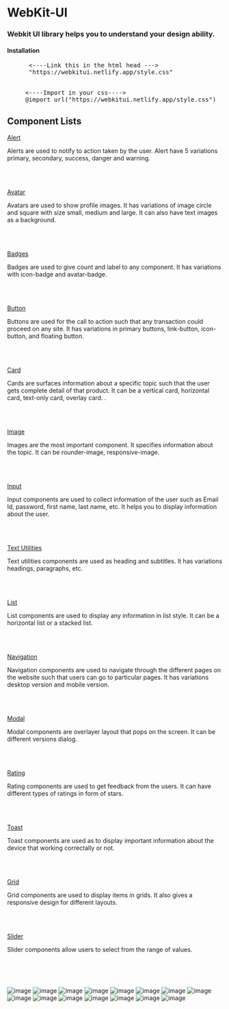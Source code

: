 # WebKit-UI
 
### Webkit UI library helps you to understand your design ability.

#### Installation

<pre>
      <----Link this in the html head --->
      "https://webkitui.netlify.app/style.css"

       
     <----Import in your css---->
     @import url("https://webkitui.netlify.app/style.css")
</pre>


## Component Lists

 <a href="https://webkit-ui.netlify.app/component/alert/alert"> Alert </a>

 <p>Alerts are used to notify to action taken by the user. Alert have 5 variations primary, secondary, success, danger and warning.</p>

<br>
<br> 

 <a href="https://webkit-ui.netlify.app/component/avatar/avatar.html"> Avatar </a>
<p>Avatars are used to show profile images. It has variations of image circle and square with size small, medium and large. It can also have text images as a background. </p>


<br>
<br> 

 <a href="https://webkit-ui.netlify.app/component/badges/badge.html"> Badges </a>
<p>Badges are used to give count and label to any component. It has variations with icon-badge and avatar-badge.</p>


<br>
<br> 

 <a href="https://webkit-ui.netlify.app/component/button/button"> Button  </a>
<p>Buttons are used for the call to action such that any transaction could proceed on any site.  It has variations in primary buttons, link-button, icon-button, and floating button.</p>

<br>
<br> 
 
 <a href="https://webkit-ui.netlify.app/component/cards/cards"> Card</a>
<p>Cards are surfaces information about a specific topic such that the user gets complete detail of that product. It can be a vertical card, horizontal card, text-only card, overlay card.
.</p>


<br>
<br> 

 <a href="https://webkit-ui.netlify.app/component/images-p0/image"> Image </a>
<p>Images are the most important component. It specifies information about the topic. It can be rounder-image, responsive-image.
</p>


<br>
<br> 
 
 <a href="https://webkit-ui.netlify.app/component/input/input">Input </a>
<p>Input components are used to collect information of the user such as Email Id, password, first name, last name, etc. It helps you to display information about the user.</p>


<br>
<br> 

 <a href="https://webkit-ui.netlify.app/component/text/text"> Text Utilities </a>
<p>Text utilities components are used as heading and subtitles. It has variations headings, paragraphs, etc.</p>

<br>
<br> 

 <a href="https://webkit-ui.netlify.app/component/lists/list">List </a>
<p>List components are used to display any information in list style. It can be a horizontal list or a stacked list.</p>


<br>
<br> 
 
 <a href="https://webkit-ui.netlify.app/component/navigation/nav"> Navigation </a>
<p>Navigation components are used to navigate through the different pages on the website such that users can go to particular pages.  It has variations desktop version and mobile version.</p>


<br>
<br> 
  
 <a href="https://webkit-ui.netlify.app/component/modal/modal"> Modal </a>
<p>Modal components are overlayer layout that pops on the screen. It can be different versions  dialog.</p>


<br>
<br> 
   
 <a href="https://webkit-ui.netlify.app/component/rating/rating"> Rating</a>
<p>Rating components are used to get feedback from the users. It can have different types of ratings in form of stars.</p>

<br>
<br> 
    
 <a href="https://webkit-ui.netlify.app/component/toast/toast">Toast </a>
<p>Toast components are used as to display important information about the device that working correctally or not. </p>


<br>
<br> 
 
  <a href="https://webkit-ui.netlify.app/component/grid/grid">Grid </a>
<p>Grid components are used to display items in grids. It also gives a responsive design for different layouts.</p>


<br>
<br> 
  
  <a href="https://webkit-ui.netlify.app/component/slider/slider.html">Slider</a>
<p>Slider components allow users to select from the range of values.</p>


<br>
<br>
<br> 

![image](https://user-images.githubusercontent.com/46194436/154914223-a7af1c21-f1af-4ad3-85f2-00787a2588ac.png)
![image](https://user-images.githubusercontent.com/46194436/154914184-037d83bf-c036-4192-8e51-cdf9d62e6765.png)
![image](https://user-images.githubusercontent.com/46194436/154914138-34dfeb19-c2fa-48e6-b173-d1a6c58d817c.png)
![image](https://user-images.githubusercontent.com/46194436/154914078-944c6a6d-4bde-4750-8825-f5b0c6b3c5da.png)
![image](https://user-images.githubusercontent.com/46194436/154913954-4d4bc9d2-6495-427a-8f41-1f4a5ab340b4.png)
![image](https://user-images.githubusercontent.com/46194436/154914271-a43ec248-d86f-45a2-9601-c5efde57f6d3.png)
![image](https://user-images.githubusercontent.com/46194436/154914404-31e3dc16-1ed3-46cc-a095-24bcfbe76826.png)
![image](https://user-images.githubusercontent.com/46194436/154914446-fe3dcd65-4a4c-4be1-ab47-9982634d28dd.png)
![image](https://user-images.githubusercontent.com/46194436/154914485-ffaef9cb-fb02-4a07-806b-7b6662675889.png)
![image](https://user-images.githubusercontent.com/46194436/154914523-8930d18b-164a-4679-acb0-96ad268c6172.png)
![image](https://user-images.githubusercontent.com/46194436/154914560-d5f6cc55-5848-4977-9859-46d4a4546f20.png)
![image](https://user-images.githubusercontent.com/46194436/154914604-812d19a6-946c-4192-ad26-6a65733e6a35.png)
![image](https://user-images.githubusercontent.com/46194436/154914641-a3ae15b3-6c56-4b19-8118-aff976c7c561.png)
![image](https://user-images.githubusercontent.com/46194436/154914684-43c700f6-5dad-4a01-b609-ca3eb18c448d.png)
![image](https://user-images.githubusercontent.com/46194436/154914720-69445e18-bc0a-4762-b5d3-910379cbb082.png)





